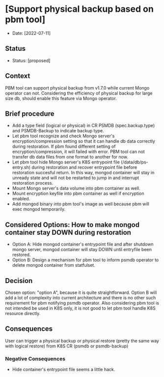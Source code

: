 # [Support physical backup based on pbm tool]

* Date: [2022-07-11]


## Status

* Status: [proposed]


## Context

PBM tool can support physical backup from v1.7.0 while current Mongo operator can not. Considering the efficiency of physical backup for large size db, should enable this feature via Mongo operator.


## Brief procedure

* Add a type field (logical or physical) in CR PSMDB (spec.backup.type) and PSMDB-Backup to indicate backup type.
* Let pbm tool recognize and check Mongo server's encryption/compression setting so that it can handle db data correctly during restoration. If pbm found different setting of encryption/compression, it will failed with error. PBM tool can not transfer db data files from one format to another for now.
* Let pbm tool hide Mongo server's K8S entrypoint file (/data/db/ps-entry.sh) during restoration and recover entrypoint file before restoration succesful return. In this way, mongod container will stay in unready state and will not be restarted to jump in and interrupt restoration process.
* Mount Mongo server's data volume into pbm container as well.
* Mount encryption keyfile into pbm container as well if encryption enabled.
* Add mongod binary into pbm tool's image as well because pbm will exec mongod temporarily.


## Considered Options: How to make mongod container stay DOWN during restoration

* Option A: Hide mongod container's entrypoint file and after shutdown mongo server, mongod container will stay DOWN until entryfile been restored.
* Option B: Design a mechanism for pbm tool to inform psmdb operator to delete mongod container from statfulset.


## Decision

Chosen option: "option A", because it is quite straightforward. Option B will add a lot of complexity into current architecture and there is no other such requirement for pbm notifying psmdb operator. Also considering pbm tool is not intended be used in K8S only, it is not good to let pbm tool handle K8S resource directly.


## Consequences

User can trigger a physical backup or physical restore (pretty the same way with logical restore) from K8S CR (psmdb or psmdb-backup)


### Negative Consequences <!-- optional -->

* Hide container's entrypoint file seems a little hack.

